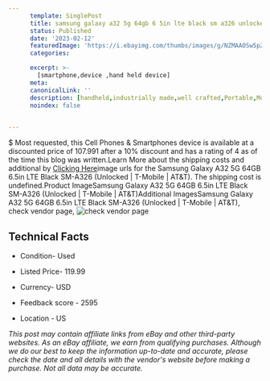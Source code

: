```yaml
---
      template: SinglePost
      title: samsung galaxy a32 5g 64gb 6 5in lte black sm a326 unlocked t mobile at t 
      status: Published
      date: '2023-02-12'
      featuredImage: 'https://i.ebayimg.com/thumbs/images/g/NZMAAOSw5pZjdqhI/s-l225.jpg'
      categories: 

      excerpt: >-
        [smartphone,device ,hand held device]
      meta:
      canonicalLink: ''
      description: [handheld,industrially made,well crafted,Portable,Mobile,Compact,Convenient,Lightweight,Maneuverable,Man-portable,Miniature,Carriable,Hand-held,Light,Holdable,Transportable,Mobile device,Pocket-sized,On-the-go,Wireless,Cordless,Compact size,Convenient size, smartphone,device ,hand held device]
      noindex: false

        
---
```

$
    Most requested, this Cell Phones & Smartphones device is available at a discounted price of 107.991 after a 10% discount and has a rating of 4 as of the time this blog was written.Learn More about the shipping costs and additional by [Clicking Here](https://www.ebay.com/itm/275120753438?hash=item400e798b1e%3Ag%3ANZMAAOSw5pZjdqhI&amdata=enc%3AAQAHAAAA4CzfNertuF1GuyeDq0p10bPxVoXjqOe%2FWWTWUPsWEOh3X1M9ENN3np433xrKduwZMD5UGiN%2B7amYFHpasBVlxCwycbm9TDYCCj%2BhT%2B83TW7HZD%2BfBgiA%2FH8s5%2Ba6hdq7OXO5Y9A3w3gqdsgUgfSWtO%2BF2kRBl781TCzwU7dY9u%2BnjELRy%2BI0SBK3PUxKpRo03mS11p36JJf%2BVlWIONIMNDMw6RarDU5J8u0ACEgNSwaeFeRpu2RxZO6BhYc8%2FSHzzKP0h1BPdW3DYIYLZsy7FPnBJL2K2Xv%2BYn7jZl8ProCk&mkevt=1&mkcid=1&mkrid=711-53200-19255-0&campid=%253CePNCampaignId%253E&customid=%253CreferenceId%253E&toolid=10049)image urls for the Samsung Galaxy A32 5G 64GB 6.5in LTE Black SM-A326 (Unlocked | T-Mobile | AT&T). The shipping cost is undefined.Product ImageSamsung Galaxy A32 5G 64GB 6.5in LTE Black SM-A326 (Unlocked | T-Mobile | AT&T)Additional ImagesSamsung Galaxy A32 5G 64GB 6.5in LTE Black SM-A326 (Unlocked | T-Mobile | AT&T), check vendor page, ![check vendor page](https://origin-galleryplus.ebayimg.com/ws/web/275120753438_2_0_1/225x225.jpg,https://origin-galleryplus.ebayimg.com/ws/web/275120753438_3_0_1/225x225.jpg,https://origin-galleryplus.ebayimg.com/ws/web/275120753438_4_0_1/225x225.jpg,https://origin-galleryplus.ebayimg.com/ws/web/275120753438_5_0_1/225x225.jpg)
    
    

 ## Technical Facts 



     
      

 - Condition- Used 


      

 - Listed Price- 119.99 


      

 - Currency- USD 


      

 - Feedback score - 2595 


      

 - Location - US 


      
      

 *_This post may contain affiliate links from eBay and other third-party websites. As an eBay affiliate, we earn from qualifying purchases. Although we do our best to keep the information up-to-date and accurate, please check the date and all details with the vendor's website before making a purchase. Not all data may be accurate._*



    
    
    
    
    